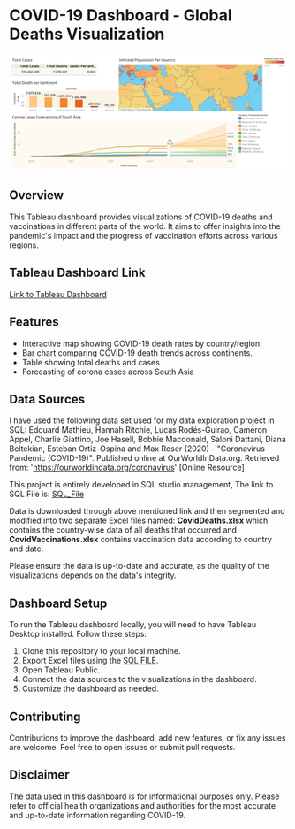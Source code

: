 # COVID-19 Dashboard - Global Deaths Visualization
![Dashboard](https://github.com/weedu34/CovidAnalysis/blob/main/Dashboard%201.png)
## Overview
This Tableau dashboard provides visualizations of COVID-19 deaths and vaccinations in different parts of the world. It aims to offer insights into the pandemic's impact and the progress of vaccination efforts across various regions.

## Tableau Dashboard Link

[Link to Tableau Dashboard](https://public.tableau.com/app/profile/muhammad.waleed8645/viz/Covid_Analysis_Dashboard_16908889706830/Dashboard1?publish=yes)

## Features

- Interactive map showing COVID-19 death rates by country/region.
- Bar chart comparing COVID-19 death trends across continents.
- Table showing total deaths and cases
- Forecasting of corona cases across South Asia

## Data Sources
I have used the following data set used for my data exploration project in SQL: 
Edouard Mathieu, Hannah Ritchie, Lucas Rodés-Guirao, Cameron Appel, Charlie Giattino, Joe Hasell, Bobbie Macdonald, Saloni Dattani, Diana Beltekian, Esteban Ortiz-Ospina and Max Roser (2020) - "Coronavirus Pandemic (COVID-19)". Published online at OurWorldInData.org. Retrieved from: 'https://ourworldindata.org/coronavirus' [Online Resource]


This project is entirely developed in SQL studio management, The link to SQL File is: [SQL_File](https://github.com/weedu34/CovidAnalysis/blob/main/SQLQuery1.sql)

Data is downloaded through above mentioned link and then segmented and modified into two separate Excel files named: **CovidDeaths.xlsx** which contains the country-wise data of all deaths that occurred and **CovidVaccinations.xlsx** contains vaccination data according to country and date.

Please ensure the data is up-to-date and accurate, as the quality of the visualizations depends on the data's integrity.


## Dashboard Setup

To run the Tableau dashboard locally, you will need to have Tableau Desktop installed. Follow these steps:

1. Clone this repository to your local machine.
2. Export Excel files using the [SQL FILE](https://github.com/weedu34/CovidAnalysis/blob/main/TablaeuQuery.sql).
3. Open Tableau Public.
4. Connect the data sources to the visualizations in the dashboard.
5. Customize the dashboard as needed.


## Contributing

Contributions to improve the dashboard, add new features, or fix any issues are welcome. Feel free to open issues or submit pull requests.


## Disclaimer

The data used in this dashboard is for informational purposes only. Please refer to official health organizations and authorities for the most accurate and up-to-date information regarding COVID-19.

